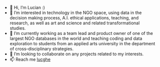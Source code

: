 - 👋 Hi, I’m Lucian :)
- 👀 I’m interested in technology in the NGO space, using data in the decision making process, A.I. ethical applications, teaching, and research, as well as art and science and related transformational studies.
- 🌱 I’m currently working as a team lead and product owner of one of the largest NGO databases in the world and teaching coding and data exploration to students from an applied arts university in the department of cross-disciplinary strategies.
- 💞️ I’m looking to collaborate on any projects related to my interests.
- 📫 Reach me [lucghe](https://linktr.ee/lucghe)

<!---
lucianggta/lucianggta is a ✨ special ✨ repository because its `README.md` (this file) appears on your GitHub profile.
You can click the Preview link to take a look at your changes.
--->
